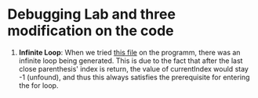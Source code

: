 # Debugging Lab and three modification on the code

1. **Infinite Loop**: When we tried [this file](https://github.com/kcyy127/markdown-parser/blob/main/test-file.md) on the programm, there was an infinite loop being generated. This is due to the fact that after the last close parenthesis' index is return, the value of currentIndex would stay -1 (unfound), and thus this always satisfies the prerequisite for entering the for loop.
